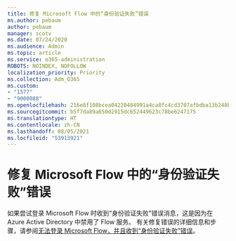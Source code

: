```yaml
---
title: 修复 Microsoft Flow 中的“身份验证失败”错误
ms.author: pebaum
author: pebaum
manager: scotv
ms.date: 07/24/2020
ms.audience: Admin
ms.topic: article
ms.service: o365-administration
ROBOTS: NOINDEX, NOFOLLOW
localization_priority: Priority
ms.collection: Adm_O365
ms.custom:
- "1577"
- "9000088"
ms.openlocfilehash: 216e8f108bcea04220484991a4ca8fc4cd3707afbdba13b248b44296064a5159
ms.sourcegitcommit: b5f7da89a650d2915dc652449623c78be6247175
ms.translationtype: HT
ms.contentlocale: zh-CN
ms.lasthandoff: 08/05/2021
ms.locfileid: "53913921"
---
```

# <a name="fix-authentication-failed-errors-in-microsoft-flow"></a>修复 Microsoft Flow 中的“身份验证失败”错误

如果尝试登录 Microsoft Flow 时收到“身份验证失败”错误消息，这是因为在 Azure Active Directory 中禁用了 Flow 服务。 有关修复错误的详细信息和步骤，请参阅[无法登录 Microsoft Flow，并且收到“身份验证失败”错误](https://support.microsoft.com/help/4316891)。